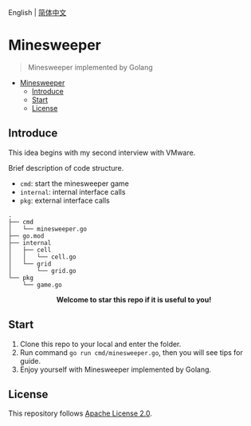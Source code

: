 English | [简体中文](/README-zh.md)

# Minesweeper

> Minesweeper implemented by Golang

- [Minesweeper](#minesweeper)
  - [Introduce](#introduce)
  - [Start](#start)
  - [License](#license)

## Introduce

This idea begins with my second interview with VMware.

Brief description of code structure.
  - `cmd`: start the minesweeper game
  - `internal`: internal interface calls
  - `pkg`: external interface calls
```
.
├── cmd
│   └── minesweeper.go
├── go.mod
├── internal
│   ├── cell
│   │   └── cell.go
│   └── grid
│       └── grid.go
└── pkg
    └── game.go
```

<p align="center"><b>Welcome to star this repo if it is useful to you!</b></p>

## Start

1. Clone this repo to your local and enter the folder.
2. Run command `go run cmd/minesweeper.go`, then you will see tips for guide.
3. Enjoy yourself with Minesweeper implemented by Golang.

## License

This repository follows [Apache License 2.0](/LICENSE).
